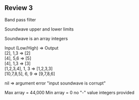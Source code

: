 ## Review 3

Band pass filter

Soundwave upper and lower limits

Soundwave is an array integers

Input (Low/High) => Output <br>
[2], 1,3 => [2]<br>
[4], 5,6 => [5]<br>
[4], 1,3 => [3]<br>
[1,2,3,4], 1, 3 => [1,2,3,3] <br>
[10,7,8,5], 6, 9 => [9,7,8,6] <br>

nil => argument error "input soundwave is corrupt"

Max array = 44,000
Min array = 0
no "-" value integers provided
